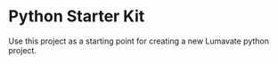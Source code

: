 # Python Starter Kit

Use this project as a starting point for creating a new Lumavate python project.
